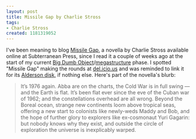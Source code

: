 ```yaml
---
layout: post
title: Missile Gap by Charlie Stross
tags:
- Charlie Stross
created: 1181319052
---
```

I've been meaning to blog [Missile Gap](http://subterraneanpress.com/index.php/magazine/spring2007/fiction-missile-gap-by-charles-stross), a novella by Charlie Stross available online at Subterranean Press, since I read it a couple of weeks ago at the start of my current [Big Dumb Object](http://en.wikipedia.org/wiki/Big_Dumb_Object)/[megastructure](http://en.wikipedia.org/wiki/Megastructure) phase.  I spotted "Missile Gap" making the rounds at [del.icio.us](http://del.icio.us/tag/scifi) and was reminded to link it for its [Alderson disk](http://en.wikipedia.org/wiki/Alderson_disk), if nothing else.<!--break-->  Here's part of the novella's blurb:

> It’s 1976 again. Abba are on the charts, the Cold War is in full swing — and the Earth is flat. It’s been flat ever since the eve of the Cuban war of 1962; and the constellations overhead are all wrong. Beyond the Boreal ocean, strange new continents loom above tropical seas, offering a new start to colonists like newly-weds Maddy and Bob, and the hope of further glory to explorers like ex-cosmonaut Yuri Gagarin: but nobody knows why they exist, and outside the circle of exploration the universe is inexplicably warped.
